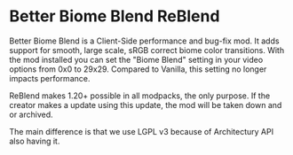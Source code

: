 # Better Biome Blend ReBlend

Better Biome Blend is a Client-Side performance and bug-fix mod. It adds support for smooth, large scale, sRGB correct biome color transitions. With the mod installed you can set the "Biome Blend" setting in your video options from 0x0 to 29x29. Compared to Vanilla, this setting no longer impacts performance.

ReBlend makes 1.20+ possible in all modpacks, the only purpose.
If the creator makes a update using this update, the mod will be taken down and or archived.

The main difference is that we use LGPL v3 because of Architectury API also having it.

